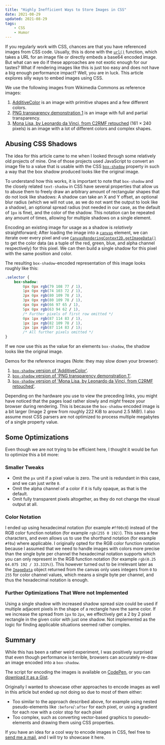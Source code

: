 ```yaml
---
title: "Highly Inefficient Ways to Store Images in CSS"
date: 2021-08-29
updated: 2021-08-29
tags:
	- CSS
	- Humor
---
```


If you regularly work with CSS, chances are that you have referenced images from CSS code. Usually, this is done with the [`url()`](<https://developer.mozilla.org/en-US/docs/Web/CSS/url()>) function, which takes a URL for an image file or directly embeds a base64 encoded image.
But what can we do if these approaches are not exotic enough for our tastes? What if rendering images like this is just too easy and does not have a big enough performance impact? Well, you are in luck. This article explores silly ways to embed images using CSS.

<!-- more -->

We use the following images from Wikimedia Commons as reference images:

1. [AdditiveColor](https://commons.wikimedia.org/wiki/File:AdditiveColor.svg) is an image with primitive shapes and a few different colors.
2. [PNG transparency demonstration 1](https://commons.wikimedia.org/wiki/File:PNG_transparency_demonstration_1.png) is an image with full and partial transparency.
3. [Mona Lisa, by Leonardo da Vinci, from C2RMF retouched](https://commons.wikimedia.org/wiki/File:Mona_Lisa,_by_Leonardo_da_Vinci,_from_C2RMF_retouched.jpg) (161 × 240 pixels) is an image with a lot of different colors and complex shapes.

## Abusing CSS Shadows

The idea for this article came to me when I looked through some relatively old projects of mine. One of those projects used JavaScript to convert an image file to a value that is usable with the CSS [`box-shadow`](https://developer.mozilla.org/en-US/docs/Web/CSS/box-shadow) property in such a way that the box shadow produced looks like the original image.

To understand how this works, it is important to note that `box-shadow` and the closely related `text-shadow` in CSS have several properties that allow us to abuse them to freely draw an arbitrary amount of rectangular shapes that do not look like shadows: A shadow can take an X and Y offset, an optional blur radius (which we will not use, as we do not want the output to look like a shadow), an optional spread radius (not needed in our case, as the default of `1px` is fine), and the color of the shadow. This notation can be repeated any amount of times, allowing for multiple shadows on a single element.

Encoding an existing image for usage as a shadow is _relatively_ straightforward; After loading the image into a [`canvas`](https://developer.mozilla.org/en-US/docs/Web/HTML/Element/canvas) element, we can iterate over every pixel and use [`CanvasRenderingContext2D.getImageData()`](https://developer.mozilla.org/en-US/docs/Web/API/CanvasRenderingContext2D/getImageData) to get the color data (as a tuple of the red, green, blue, and alpha channel respectively) for this pixel. We can then build a single shadow for this pixel with the same position and color.

The resulting `box-shadow`-encoded representation of this image looks roughly like this:

<!-- @formatter:off -->

```css
.selector {
	box-shadow:
		0px 0px rgb(79 108 77 / 1),
		1px 0px rgb(74 103 72 / 1),
		2px 0px rgb(80 109 78 / 1),
		3px 0px rgb(80 109 78 / 1),
		4px 0px rgb(66 97 65 / 1),
		5px 0px rgb(63 94 62 / 1),
		/* Further pixels of first row omitted */ 
		0px 1px rgb(87 114 83 / 1),
		1px 1px rgb(82 109 78 / 1),
		2px 1px rgb(87 114 83 / 1);
		/* All further pixels omitted */
}
```

<!-- @formatter:on -->

If we now use this as the value for an elements `box-shadow`, the shadow looks like the original image.

Demos for the reference images (Note: they may slow down your browser):

1. [`box-shadow` version of 'AdditiveColor'](https://apps.rilling.dev/box-shadow-image/demo1.html).
2. [`box-shadow` version of 'PNG transparency demonstration 1'](https://apps.rilling.dev/box-shadow-image/demo2.html).
3. [`box-shadow` version of 'Mona Lisa, by Leonardo da Vinci, from C2RMF retouched'](https://apps.rilling.dev/box-shadow-image/demo3.html).

Depending on the hardware you use to view the preceding links, you might have noticed that the pages load rather slowly and _might_ freeze your browser during rendering. This is because the `box-shadow` encoded image is a bit larger (Image 2 grew from roughly 222 KiB to around 2.5 MiB!). I also assume most CSS parsers are not optimized to process multiple megabytes of a single property value.

## Some Optimizations

Even though we are not trying to be efficient here, I thought it would be fun to optimize this a bit more:

### Smaller Tweaks

-   Omit the `px` unit if a pixel value is zero. The unit is redundant in this case, and we can just write `0`.
-   Omit the alpha channel of a color if it is fully opaque, as that is the default.
-   Omit fully transparent pixels altogether, as they do not change the visual output at all.

### Color Notation

I ended up using hexadecimal notation (for example `#ff00c0`) instead of the RGB color function notation (for example `rgb(255 0 192)`). This saves a few characters, and even allows us to use the shorthand notation (for example `#f0a`) where applicable.
I originally opted for the RGB color function notation because I assumed that we need to handle images with colors more precise than the single byte per channel the hexadecimal notation supports which you can only represent in the RGB function notation (for example `rgb(0.25 64.075 192 / 33.333%)`). This however turned out to be irrelevant later as the [`ImageData`](https://developer.mozilla.org/en-US/docs/Web/API/ImageData) object returned from the canvas only uses integers from `0` to `255` for color channel values, which means a single byte per channel, and thus the hexadecimal notation is enough.

### Further Optimizations That Were not Implemented

Using a single shadow with increased shadow spread size could be used if multiple adjacent pixels in the shape of a rectangle have the same color. If we increase the spread from `1px` to `2px`, we effectively get a 2 by 2 pixel rectangle in the given color with just one shadow. Not implemented as the logic for finding applicable situations seemed rather complex.

## Summary

While this has been a rather weird experiment, I was positively surprised that even though performance is terrible, browsers can accurately re-draw an image encoded into a `box-shadow`.

The script for encoding the images is available on [CodePen](https://codepen.io/FelixRilling/full/xxdrwRe), or you can [download it as a Gist](https://gist.github.com/FelixRilling/82a6c6efad4be263ae43ea9d8e2f23a3).

Originally I wanted to showcase other approaches to encode images as well in this article but ended up not doing so due to most of them either:
- Too similar to the approach described above, for example using nested pseudo-elements like `:before`/`:after` for each pixel, or using a gradient for each row with a color stop for each pixel
- Too complex, such as converting vector-based graphics to pseudo-elements and drawing them using CSS properties.

If you have an idea for a cool way to encode images in CSS, feel free to [send me a mail](/contact), and I will try to showcase it here.
